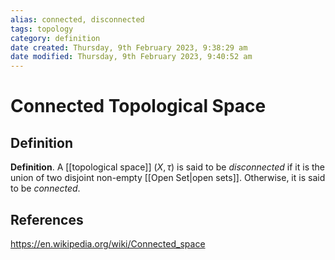 ```yaml
---
alias: connected, disconnected
tags: topology
category: definition
date created: Thursday, 9th February 2023, 9:38:29 am
date modified: Thursday, 9th February 2023, 9:40:52 am
---
```


# Connected Topological Space

## Definition

**Definition**. A [[topological space]] $(X,\tau)$ is said to be _disconnected_ if it is the union of two disjoint non-empty [[Open Set|open sets]]. Otherwise, it is said to be _connected_.

## References

https://en.wikipedia.org/wiki/Connected_space